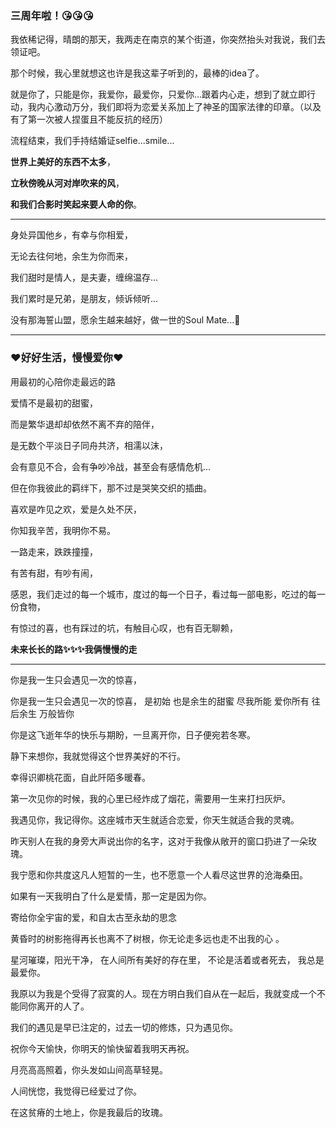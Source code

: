 ### 三周年啦！😘😘😘

我依稀记得，晴朗的那天，我两走在南京的某个街道，你突然抬头对我说，我们去领证吧。  

那个时候，我心里就想这也许是我这辈子听到的，最棒的idea了。

就是你了，只能是你，我爱你，最爱你，只爱你...跟着内心走，想到了就立即行动，我内心激动万分，我们即将为恋爱关系加上了神圣的国家法律的印章。（以及有了第一次被人捏蛋且不能反抗的经历）

流程结束，我们手持结婚证selfie...smile...  

**世界上美好的东西不太多**，  

**立秋傍晚从河对岸吹来的风**， 
  
**和我们合影时笑起来要人命的你**。  

---

身处异国他乡，有幸与你相爱，  

无论去往何地，余生为你而来， 

我们甜时是情人，是夫妻，缠绵温存...  

我们累时是兄弟，是朋友，倾诉倾听...

没有那海誓山盟，愿余生越来越好，做一世的Soul Mate...💋  

---

### ❤️好好生活，慢慢爱你❤️

用最初的心陪你走最远的路

爱情不是最初的甜蜜，

而是繁华退却却依然不离不弃的陪伴，

是无数个平淡日子同舟共济，相濡以沫，  

会有意见不合，会有争吵冷战，甚至会有感情危机...

但在你我彼此的羁绊下，那不过是哭笑交织的插曲。

喜欢是咋见之欢，爱是久处不厌，

你知我辛苦，我明你不易。

一路走来，跌跌撞撞， 

有苦有甜，有吵有闹，

感恩，我们走过的每一个城市，度过的每一个日子，看过每一部电影，吃过的每一份食物，

有惊过的喜，也有踩过的坑，有触目心叹，也有百无聊赖，

**未来长长的路✨✨✨我俩慢慢的走**

---

你是我一生只会遇见一次的惊喜，

你是我一生只会遇见一次的惊喜，
是初始 也是余生的甜蜜
尽我所能 爱你所有 往后余生 万般皆你

你是这飞逝年华的快乐与期盼，一旦离开你，日子便宛若冬寒。

静下来想你，我就觉得这个世界美好的不行。

幸得识卿桃花面，自此阡陌多暖春。

第一次见你的时候，我的心里已经炸成了烟花，需要用一生来打扫灰炉。

我遇见你，我记得你。这座城市天生就适合恋爱，你天生就适合我的灵魂。

昨天别人在我的身旁大声说出你的名字，这对于我像从敞开的窗口扔进了一朵玫瑰。

我宁愿和你共度这凡人短暂的一生，也不愿意一个人看尽这世界的沧海桑田。

如果有一天我明白了什么是爱情，那一定是因为你。

寄给你全宇宙的爱，和自太古至永劫的思念

黄昏时的树影拖得再长也离不了树根，你无论走多远也走不出我的心 。

星河璀璨，阳光干净，
在人间所有美好的存在里，
不论是活着或者死去，
我总是最爱你。

我原以为我是个受得了寂寞的人。现在方明白我们自从在一起后，我就变成一个不能同你离开的人了。

我们的遇见是早已注定的，过去一切的修炼，只为遇见你。

祝你今天愉快，你明天的愉快留着我明天再祝。

月亮高高照着，你头发如山间高草轻晃。 

人间恍惚，我觉得已经爱过了你。

在这贫瘠的土地上，你是我最后的玫瑰。

